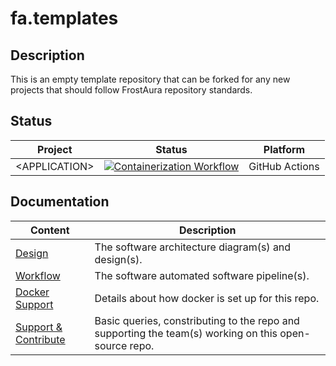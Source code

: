 # fa.templates
## Description
This is an empty template repository that can be forked for any new projects that should follow FrostAura repository standards.
## Status
| Project | Status | Platform
| --- | --- | --- |
| \<APPLICATION> | [![Containerization Workflow](https://github.com/faGH/fa.templates/actions/workflows/containerization_workflow.yml/badge.svg)](https://github.com/faGH/fa.templates/actions/workflows/containerization_workflow.yml) | GitHub Actions

## Documentation
| Content | Description
| -- | -- |
| [Design](.docs/design.md) | The software architecture diagram(s) and design(s).
| [Workflow](.docs/workflow.md) | The software automated software pipeline(s).
| [Docker Support](.docs/docker_support.md) | Details about how docker is set up for this repo.
| [Support & Contribute](.docs/support_contribute.md) | Basic queries, constributing to the repo and supporting the team(s) working on this open-source repo.